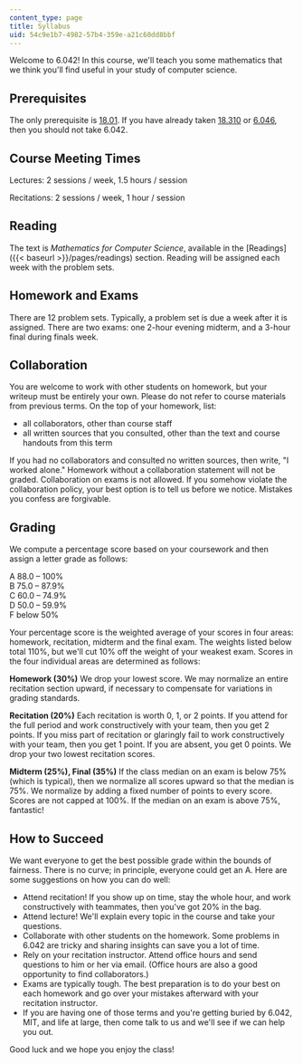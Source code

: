```yaml
---
content_type: page
title: Syllabus
uid: 54c9e1b7-4982-57b4-359e-a21c60dd8bbf
---
```


Welcome to 6.042! In this course, we'll teach you some mathematics that we think you'll find useful in your study of computer science.

Prerequisites
-------------

The only prerequisite is [18.01](/courses/18-01-single-variable-calculus-fall-2006/). If you have already taken [18.310](/courses/18-310-principles-of-discrete-applied-mathematics-fall-2013/) or [6.046](/courses/6-046j-introduction-to-algorithms-sma-5503-fall-2005/), then you should not take 6.042.

Course Meeting Times
--------------------

Lectures: 2 sessions / week, 1.5 hours / session

Recitations: 2 sessions / week, 1 hour / session

Reading
-------

The text is _Mathematics for Computer Science_, available in the [Readings]({{< baseurl >}}/pages/readings) section. Reading will be assigned each week with the problem sets.

Homework and Exams
------------------

There are 12 problem sets. Typically, a problem set is due a week after it is assigned. There are two exams: one 2-hour evening midterm, and a 3-hour final during finals week.

Collaboration
-------------

You are welcome to work with other students on homework, but your writeup must be entirely your own. Please do not refer to course materials from previous terms. On the top of your homework, list:

*   all collaborators, other than course staff
*   all written sources that you consulted, other than the text and course handouts from this term

If you had no collaborators and consulted no written sources, then write, "I worked alone." Homework without a collaboration statement will not be graded. Collaboration on exams is not allowed. If you somehow violate the collaboration policy, your best option is to tell us before we notice. Mistakes you confess are forgivable.

Grading
-------

We compute a percentage score based on your coursework and then assign a letter grade as follows:

A 88.0 – 100%  
B 75.0 – 87.9%  
C 60.0 – 74.9%  
D 50.0 – 59.9%  
F below 50%

Your percentage score is the weighted average of your scores in four areas: homework, recitation, midterm and the final exam. The weights listed below total 110%, but we'll cut 10% off the weight of your weakest exam. Scores in the four individual areas are determined as follows:

**Homework (30%)** We drop your lowest score. We may normalize an entire recitation section upward, if necessary to compensate for variations in grading standards.

**Recitation (20%)** Each recitation is worth 0, 1, or 2 points. If you attend for the full period and work constructively with your team, then you get 2 points. If you miss part of recitation or glaringly fail to work constructively with your team, then you get 1 point. If you are absent, you get 0 points. We drop your two lowest recitation scores.

**Midterm (25%), Final (35%)** If the class median on an exam is below 75% (which is typical), then we normalize all scores upward so that the median is 75%. We normalize by adding a fixed number of points to every score. Scores are not capped at 100%. If the median on an exam is above 75%, fantastic!

How to Succeed
--------------

We want everyone to get the best possible grade within the bounds of fairness. There is no curve; in principle, everyone could get an A. Here are some suggestions on how you can do well:

*   Attend recitation! If you show up on time, stay the whole hour, and work constructively with teammates, then you've got 20% in the bag.
*   Attend lecture! We'll explain every topic in the course and take your questions.
*   Collaborate with other students on the homework. Some problems in 6.042 are tricky and sharing insights can save you a lot of time.
*   Rely on your recitation instructor. Attend office hours and send questions to him or her via email. (Office hours are also a good opportunity to find collaborators.)
*   Exams are typically tough. The best preparation is to do your best on each homework and go over your mistakes afterward with your recitation instructor.
*   If you are having one of those terms and you're getting buried by 6.042, MIT, and life at large, then come talk to us and we'll see if we can help you out.

Good luck and we hope you enjoy the class!